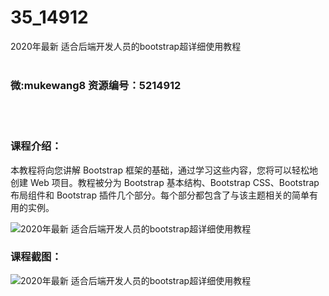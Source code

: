 # 35_14912
2020年最新 适合后端开发人员的bootstrap超详细使用教程
<br/></br>
<h3>微:mukewang8 资源编号：5214912</h3>
<br/></br>
<h3>课程介绍：</h3>
<p>本教程将向您讲解 <a title="查看与 Bootstrap 相关的文章" target="_blank">Bootstrap</a> 框架的基础，通过学习这些内容，您将可以轻松地创建 Web 项目。教程被分为 <a title="查看与 Bootstrap 相关的文章" target="_blank">Bootstrap</a> 基本结构、Bootstrap CSS、Bootstrap 布局组件和 Bootstrap 插件几个部分。每个部分都包含了与该主题相关的简单有用的实例。</p>
<p><img src="https://www.ko996.com/wp-content/uploads/img/2020/08/1-46-300x202.png" alt="2020年最新 适合后端开发人员的bootstrap超详细使用教程"></p>
<div class="info-desc">
<h3>课程截图：</h3>
<p><img src="https://www.ko996.com/wp-content/uploads/img/2020/08/2-44.png" alt="2020年最新 适合后端开发人员的bootstrap超详细使用教程"></p>


			
</div>
